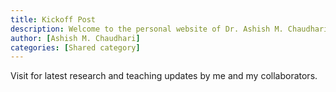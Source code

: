 ```yaml
---
title: Kickoff Post
description: Welcome to the personal website of Dr. Ashish M. Chaudhari! Visit for latest research and teaching updates by me and my collaborators.
author: [Ashish M. Chaudhari]
categories: [Shared category]
---
```


Visit for latest research and teaching updates by me and my collaborators.